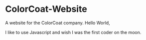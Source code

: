 # ColorCoat-Website
A website for the ColorCoat company.
Hello World,

I like to use Javascript and wish I was the first coder on the moon.
